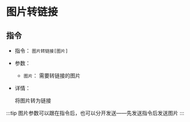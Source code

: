 # 图片转链接

## 指令

- 指令： `图片转链接[图片]`

- 参数：

  - `图片`： 需要转链接的图片

- 详情：

  将图片转为链接

:::tip
图片参数可以跟在指令后，也可以分开发送——先发送指令后发送图片
:::
